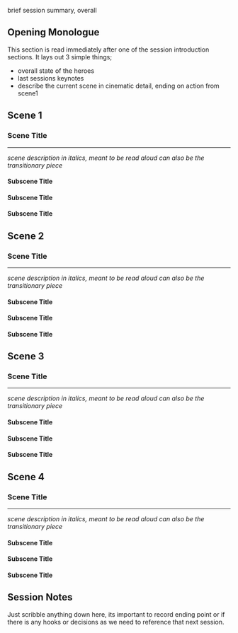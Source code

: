 brief session summary, overall

## Opening Monologue
This section is read immediately after one of the session introduction sections. It lays out 3 simple things;
- overall state of the heroes
- last sessions keynotes
- describe the current scene in cinematic detail, ending on action from scene1
## Scene 1

### Scene Title
---
_scene description in italics, meant to be read aloud can also be the transitionary piece_
#### Subscene Title

#### Subscene Title
#### Subscene Title
## Scene 2

### Scene Title
---
_scene description in italics, meant to be read aloud can also be the transitionary piece_
#### Subscene Title

#### Subscene Title
#### Subscene Title
## Scene 3

### Scene Title
---
_scene description in italics, meant to be read aloud can also be the transitionary piece_
#### Subscene Title

#### Subscene Title
#### Subscene Title

## Scene 4
### Scene Title
---
_scene description in italics, meant to be read aloud can also be the transitionary piece_
#### Subscene Title

#### Subscene Title
#### Subscene Title

## Session Notes

Just scribble anything down here, its important to record ending point or if there is any hooks or decisions as we need to reference that next session.
